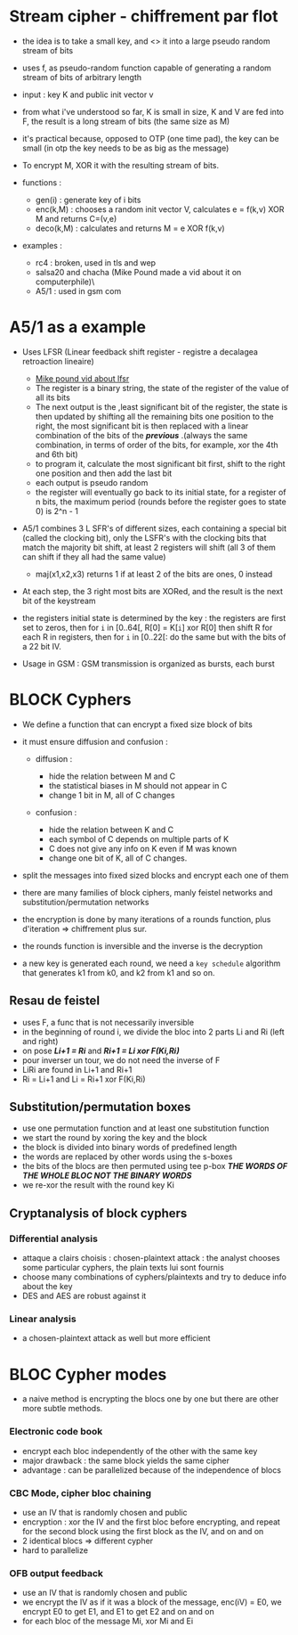 # Stream cipher - chiffrement par flot

- the idea is to take a small key, and <<stretch>> it into a large pseudo random stream of bits
- uses f, as pseudo-random function capable of generating a random stream of bits of arbitrary length
- input : key K and public init vector v
- from what i've understood so far, K is small in size, K and V are fed into F, the result is a long stream of bits (the same size as M)
- it's practical because, opposed to OTP (one time pad), the key can be small (in otp the key needs to be as big as the message)
- To encrypt M, XOR it with the resulting stream of bits.
- functions :

  - gen(i) : generate key of i bits
  - enc(k,M) : chooses a random init vector V, calculates e = f(k,v) XOR M and returns C=(v,e)
  - deco(k,M) : calculates and returns M = e XOR f(k,v)

- examples :
  - rc4 : broken, used in tls and wep
  - salsa20 and chacha (Mike Pound made a vid about it on computerphile)\
  - A5/1 : used in gsm com

# A5/1 as a example

- Uses LFSR (Linear feedback shift register - registre a decalagea retroaction lineaire)

  - [Mike pound vid about lfsr](https://www.youtube.com/watch?v=Ks1pw1X22y4)
  - The register is a binary string, the state of the register of the value of all its bits
  - The next output is the ,least significant bit of the register, the state is then updated by shifting all the remaining bits one position to the right, the most significant bit is then replaced with a linear combination of the bits of the **_previous_** .(always the same combination, in terms of order of the bits, for example, xor the 4th and 6th bit)
  - to program it, calculate the most significant bit first, shift to the right one position and then add the last bit
  - each output is pseudo random
  - the register will eventually go back to its initial state, for a register of n bits, the maximum period (rounds before the register goes to state 0) is 2^n - 1

- A5/1 combines 3 L SFR's of different sizes, each containing a special bit (called the clocking bit), only the LSFR's with the clocking bits that match the majority bit shift, at least 2 registers will shift (all 3 of them can shift if they all had the same value)
  - maj(x1,x2,x3) returns 1 if at least 2 of the bits are ones, 0 instead
- At each step, the 3 right most bits are XORed, and the result is the next bit of the keystream
- the registers initial state is determined by the key : the registers are first set to zeros, then for `i` in [0..64[, R[0] = K[`i`] xor R[0] then shift R for each R in registers, then for `i` in [0..22[: do the same but with the bits of a 22 bit IV.
- Usage in GSM : GSM transmission is organized as bursts, each burst

# BLOCK Cyphers

- We define a function that can encrypt a fixed size block of bits
- it must ensure diffusion and confusion :

  - diffusion :

    - hide the relation between M and C
    - the statistical biases in M should not appear in C
    - change 1 bit in M, all of C changes

  - confusion :
    - hide the relation between K and C
    - each symbol of C depends on multiple parts of K
    - C does not give any info on K even if M was known
    - change one bit of K, all of C changes.

- split the messages into fixed sized blocks and encrypt each one of them
- there are many families of block ciphers, manly feistel networks and substitution/permutation networks
- the encryption is done by many iterations of a rounds function, plus d'iteration => chiffrement plus sur.
- the rounds function is inversible and the inverse is the decryption
- a new key is generated each round, we need a `key schedule` algorithm that generates k1 from k0, and k2 from k1 and so on.

## Resau de feistel

- uses F, a func that is not necessarily inversible
- in the beginning of round i, we divide the bloc into 2 parts Li and Ri (left and right)
- on pose **_Li+1 = Ri_** and **_Ri+1 = Li xor F(Ki,Ri)_**
- pour inverser un tour, we do not need the inverse of F
- LiRi are found in Li+1 and Ri+1
- Ri = Li+1 and Li = Ri+1 xor F(Ki,Ri)

## Substitution/permutation boxes

- use one permutation function and at least one substitution function
- we start the round by xoring the key and the block
- the block is divided into binary words of predefined length
- the words are replaced by other words using the s-boxes
- the bits of the blocs are then permuted using tee p-box **_THE WORDS OF THE WHOLE BLOC NOT THE BINARY WORDS_**
- we re-xor the result with the round key Ki

## Cryptanalysis of block cyphers

### Differential analysis

- attaque a clairs choisis : chosen-plaintext attack : the analyst chooses some particular cyphers, the plain texts lui sont fournis
- choose many combinations of cyphers/plaintexts and try to deduce info about the key
- DES and AES are robust against it

### Linear analysis

- a chosen-plaintext attack as well but more efficient

# BLOC Cypher modes

- a naive method is encrypting the blocs one by one but there are other more subtle methods.

### Electronic code book

- encrypt each bloc independently of the other with the same key
- major drawback : the same block yields the same cipher
- advantage : can be parallelized because of the independence of blocs

### CBC Mode, cipher bloc chaining

- use an IV that is randomly chosen and public
- encryption : xor the IV and the first bloc before encrypting, and repeat for the second block using the first block as the IV, and on and on
- 2 identical blocs => different cypher
- hard to parallelize

### OFB output feedback

- use an IV that is randomly chosen and public
- we encrypt the IV as if it was a block of the message, enc(iV) = E0, we encrypt E0 to get E1, and E1 to get E2 and on and on
- for each bloc of the message Mi, xor Mi and Ei
